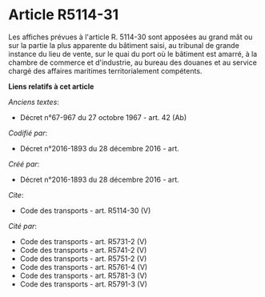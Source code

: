 # Article R5114-31

Les affiches prévues à l'article R. 5114-30 sont apposées au grand mât ou sur la partie la plus apparente du bâtiment saisi,
au tribunal de grande instance du lieu de vente, sur le quai du port où le bâtiment est amarré, à la chambre de commerce et
d'industrie, au bureau des douanes et au service chargé des affaires maritimes territorialement compétents.

**Liens relatifs à cet article**

_Anciens textes_:

  - Décret n°67-967 du 27 octobre 1967 - art. 42 (Ab)

_Codifié par_:

  - Décret n°2016-1893 du 28 décembre 2016 - art.

_Créé par_:

  - Décret n°2016-1893 du 28 décembre 2016 - art.

_Cite_:

  - Code des transports - art. R5114-30 (V)

_Cité par_:

  - Code des transports - art. R5731-2 (V)
  - Code des transports - art. R5741-2 (V)
  - Code des transports - art. R5751-2 (V)
  - Code des transports - art. R5761-4 (V)
  - Code des transports - art. R5781-3 (V)
  - Code des transports - art. R5791-3 (V)
